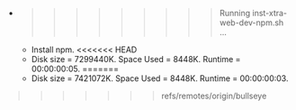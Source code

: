 * >>>>>>>>> Running inst-xtra-web-dev-npm.sh ...
  * Install npm.
<<<<<<< HEAD
  * Disk size = 7299440K. Space Used = 8448K. Runtime = 00:00:00:05.
=======
  * Disk size = 7421072K. Space Used = 8448K. Runtime = 00:00:00:03.
>>>>>>> refs/remotes/origin/bullseye
